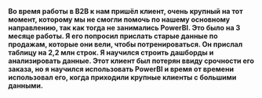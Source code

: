 **Во время работы в B2B к нам пришёл клиент, очень крупный на тот момент, которому мы не смогли помочь по нашему основному направлению, так как тогда не занимались PowerBI. Это было на 3 месяце работы. Я его попросил прислать старые данные по продажам, которые они вели, чтобы потренироваться. Он прислал таблицу на 2,2 млн строк. Я научился строить дашборды и анализировать данные. Этот клиент был потерян ввиду срочности его заказа, но я научился  использовать PowerBI и время от времени использовал его, когда приходили крупные клиенты с большими данными.**
